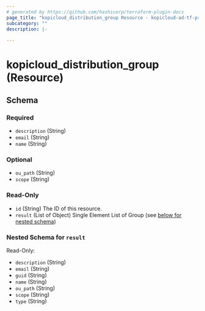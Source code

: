 ```yaml
---
# generated by https://github.com/hashicorp/terraform-plugin-docs
page_title: "kopicloud_distribution_group Resource - kopicloud-ad-tf-provider"
subcategory: ""
description: |-
  
---
```


# kopicloud_distribution_group (Resource)





<!-- schema generated by tfplugindocs -->
## Schema

### Required

- `description` (String)
- `email` (String)
- `name` (String)

### Optional

- `ou_path` (String)
- `scope` (String)

### Read-Only

- `id` (String) The ID of this resource.
- `result` (List of Object) Single Element List of Group (see [below for nested schema](#nestedatt--result))

<a id="nestedatt--result"></a>
### Nested Schema for `result`

Read-Only:

- `description` (String)
- `email` (String)
- `guid` (String)
- `name` (String)
- `ou_path` (String)
- `scope` (String)
- `type` (String)


